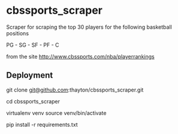 # cbssports_scraper

Scraper for scraping the top 30 players for the following basketball positions

PG - SG - SF - PF - C 

from the site http://www.cbssports.com/nba/playerrankings

## Deployment
  git clone git@github.com:thayton/cbssports_scraper.git

  cd cbssports_scraper

  virtualenv venv 
  source venv/bin/activate

  pip install -r requirements.txt

  
  
